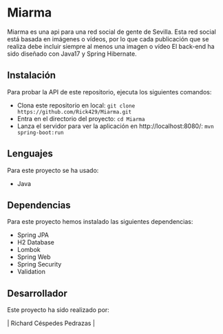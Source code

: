 # Miarma

Miarma es una api para una red social de gente de Sevilla. Esta red social está basada en imágenes o vídeos, 
por lo que cada publicación que se realiza debe incluir siempre al menos una imagen o vídeo
El back-end ha sido diseñado con Java17 y Spring Hibernate.

## Instalación

Para probar la API de este repositorio, ejecuta los siguientes comandos:
- Clona este repositorio en local:
  ``` git clone https://github.com/Rick429/Miarma.git ```
- Entra en el directorio del proyecto:
  ``` cd Miarma ```
- Lanza el servidor para ver la aplicación en http://localhost:8080/:
``` mvn spring-boot:run ```

## Lenguajes

Para este proyecto se ha usado:
- Java

## Dependencias

Para este proyecto hemos instalado las siguientes dependencias:
- Spring JPA
- H2 Database
- Lombok
- Spring Web
- Spring Security
- Validation

## Desarrollador

Este proyecto ha sido realizado por:

| Richard Céspedes Pedrazas |
